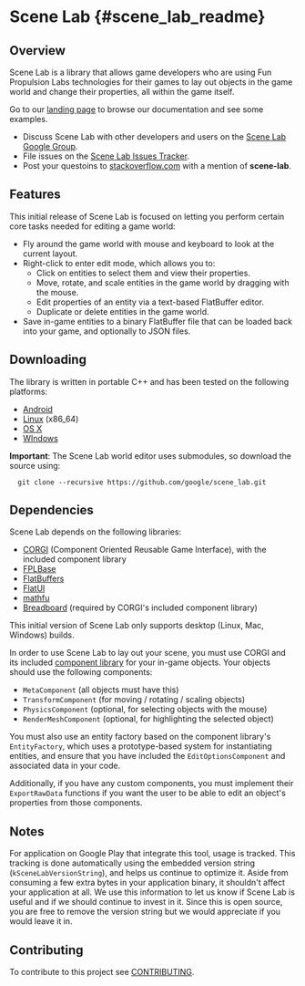 Scene Lab   {#scene_lab_readme}
=========

## Overview

Scene Lab is a library that allows game developers who are using Fun Propulsion
Labs technologies for their games to lay out objects in the game world and
change their properties, all within the game itself.

Go to our [landing page][] to browse our documentation and see some examples.

   * Discuss Scene Lab with other developers and users on the
     [Scene Lab Google Group][].
   * File issues on the [Scene Lab Issues Tracker][].
   * Post your questoins to [stackoverflow.com][] with a mention of
     **scene-lab**.

## Features

This initial release of Scene Lab is focused on letting you perform certain core
tasks needed for editing a game world:

  * Fly around the game world with mouse and keyboard to look at the current
    layout.
  * Right-click to enter edit mode, which allows you to:
    * Click on entities to select them and view their properties.
    * Move, rotate, and scale entities in the game world by dragging with the
      mouse.
    * Edit properties of an entity via a text-based FlatBuffer editor.
    * Duplicate or delete entities in the game world.
  * Save in-game entities to a binary FlatBuffer file that can be loaded back
    into your game, and optionally to JSON files.

## Downloading

The library is written in portable C++ and has been tested on the following
platforms:

   * [Android][]
   * [Linux][] (x86_64)
   * [OS X][]
   * [WIndows][]

**Important**: The Scene Lab world editor uses submodules, so download the
source using:

~~~{.sh}
  git clone --recursive https://github.com/google/scene_lab.git
~~~

## Dependencies

Scene Lab depends on the following libraries:

  * [CORGI][] (Component Oriented Reusable Game Interface), with the included
    component library
  * [FPLBase][]
  * [FlatBuffers][]
  * [FlatUI][]
  * [mathfu][]
  * [Breadboard][] (required by CORGI's included component library)

This initial version of Scene Lab only supports desktop (Linux, Mac, Windows)
builds.

In order to use Scene Lab to lay out your scene, you must use CORGI and
its included [component library][] for your in-game objects. Your objects should
use the following components:

  * `MetaComponent` (all objects must have this)
  * `TransformComponent` (for moving / rotating / scaling objects)
  * `PhysicsComponent` (optional, for selecting objects with the mouse)
  * `RenderMeshComponent` (optional, for highlighting the selected object)

You must also use an entity factory based on the component library's
`EntityFactory`, which uses a prototype-based system for instantiating entities,
and ensure that you have included the `EditOptionsComponent` and associated
data in your code.

Additionally, if you have any custom components, you must implement their
`ExportRawData` functions if you want the user to be able to edit an object's
properties from those components.

## Notes

For application on Google Play that integrate this tool, usage is tracked.  This
tracking is done automatically using the embedded version string
(`kSceneLabVersionString`), and helps us continue to optimize it.  Aside from
consuming a few extra bytes in your application binary, it shouldn't affect your
application at all.  We use this information to let us know if Scene Lab is
useful and if we should continue to invest in it. Since this is open source, you
are free to remove the version string but we would appreciate if you would leave
it in.

## Contributing

To contribute to this project see [CONTRIBUTING][].

<br>

  [Android]: http://www.android.com
  [Breadboard]: http://google.github.io/breadboard/
  [component library]: http://google.github.io/corgi/component_library.html
  [CONTRIBUTING]: http://github.com/google/scene_lab/blob/master/CONTRIBUTING
  [CORGI]: http://google.github.io/corgi/
  [FlatBuffers]: http://google.github.io/flatbuffers/
  [FlatUI]: http://google.github.io/flatui/
  [FPLBase]: http://google.github.io/fplbase/
  [Linux]: http://en.m.wikipedia.org/wiki/Linux
  [landing page]: http://google.github.io/scene_lab
  [mathfu]: http://google.github.io/mathfu/
  [OS X]: http://www.apple.com/osx/
  [Scene Lab Google Group]: https://groups.google.com/forum/#!forum/scene_lab
  [Scene Lab Issues Tracker]: http://github.com/google/scene_lab/issues
  [stackoverflow.com]: http://www.stackoverflow.com
  [Windows]: http://windows.microsoft.com/
